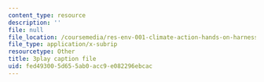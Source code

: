 ```yaml
---
content_type: resource
description: ''
file: null
file_location: /coursemedia/res-env-001-climate-action-hands-on-harnessing-science-with-communities-to-cut-carbon-january-iap-2017/fed493005d655ab0acc9e082296ebcac_lsf0_6DAFOM.vtt
file_type: application/x-subrip
resourcetype: Other
title: 3play caption file
uid: fed49300-5d65-5ab0-acc9-e082296ebcac
---
```

